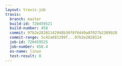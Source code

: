 ```yaml
---
layout: travis-job
travis:
  branch: master
  build-id: 720459521
  build-number: 458
  commit: 97b2e28281142948b30f8f0d49a87027b2309920
  commit-range: 5c42a681299f...97b2e2828114
  job-id: 720459525
  job-number: 458.4
  os-name: linux
  test-result: 0
---
```

